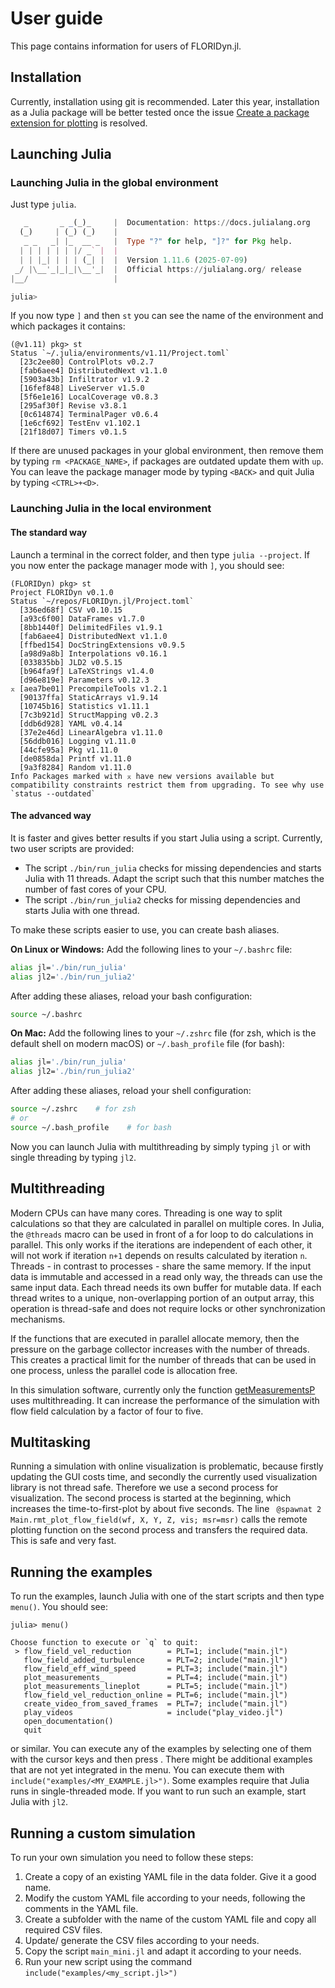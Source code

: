 # User guide

This page contains information for users of FLORIDyn.jl.

## Installation
Currently, installation using git is recommended. Later this year, installation as a Julia package will be better tested once the issue [Create a package extension for plotting](https://github.com/ufechner7/FLORIDyn.jl/issues/39) is resolved.

## Launching Julia
### Launching Julia in the global environment
Just type `julia`. 
```julia
   _       _ _(_)_     |  Documentation: https://docs.julialang.org
  (_)     | (_) (_)    |
   _ _   _| |_  __ _   |  Type "?" for help, "]?" for Pkg help.
  | | | | | | |/ _` |  |
  | | |_| | | | (_| |  |  Version 1.11.6 (2025-07-09)
 _/ |\__'_|_|_|\__'_|  |  Official https://julialang.org/ release
|__/                   |

julia> 
```
If you now type `]` and then `st` you can see the name of the environment and which packages it contains:
```
(@v1.11) pkg> st
Status `~/.julia/environments/v1.11/Project.toml`
  [23c2ee80] ControlPlots v0.2.7
  [fab6aee4] DistributedNext v1.1.0
  [5903a43b] Infiltrator v1.9.2
  [16fef848] LiveServer v1.5.0
  [5f6e1e16] LocalCoverage v0.8.3
  [295af30f] Revise v3.8.1
  [0c614874] TerminalPager v0.6.4
  [1e6cf692] TestEnv v1.102.1
  [21f18d07] Timers v0.1.5
```
If there are unused packages in your global environment, then remove them by typing `rm <PACKAGE_NAME>`, if packages are outdated update them with `up`. You can leave the package manager mode by typing `<BACK>` and quit Julia by typing `<CTRL>+<D>`.

### Launching Julia in the local environment
#### The standard way
Launch a terminal in the correct folder, and then type `julia --project`. If you now enter the package manager mode with `]`, you should see:
```
(FLORIDyn) pkg> st
Project FLORIDyn v0.1.0
Status `~/repos/FLORIDyn.jl/Project.toml`
  [336ed68f] CSV v0.10.15
  [a93c6f00] DataFrames v1.7.0
  [8bb1440f] DelimitedFiles v1.9.1
  [fab6aee4] DistributedNext v1.1.0
  [ffbed154] DocStringExtensions v0.9.5
  [a98d9a8b] Interpolations v0.16.1
  [033835bb] JLD2 v0.5.15
  [b964fa9f] LaTeXStrings v1.4.0
  [d96e819e] Parameters v0.12.3
⌅ [aea7be01] PrecompileTools v1.2.1
  [90137ffa] StaticArrays v1.9.14
  [10745b16] Statistics v1.11.1
  [7c3b921d] StructMapping v0.2.3
  [ddb6d928] YAML v0.4.14
  [37e2e46d] LinearAlgebra v1.11.0
  [56ddb016] Logging v1.11.0
  [44cfe95a] Pkg v1.11.0
  [de0858da] Printf v1.11.0
  [9a3f8284] Random v1.11.0
Info Packages marked with ⌅ have new versions available but compatibility constraints restrict them from upgrading. To see why use `status --outdated`
```

#### The advanced way
It is faster and gives better results if you start Julia using a script. Currently, two user scripts are provided:
- The script `./bin/run_julia` checks for missing dependencies and starts Julia with 11 threads. Adapt the script such that this number matches the number of fast cores of your CPU.
- The script `./bin/run_julia2` checks for missing dependencies and starts Julia with one thread.

To make these scripts easier to use, you can create bash aliases. 

**On Linux or Windows:**
Add the following lines to your `~/.bashrc` file:

```bash
alias jl='./bin/run_julia'
alias jl2='./bin/run_julia2'
```

After adding these aliases, reload your bash configuration:
```bash
source ~/.bashrc
```

**On Mac:**
Add the following lines to your `~/.zshrc` file (for zsh, which is the default shell on modern macOS) or `~/.bash_profile` file (for bash):

```bash
alias jl='./bin/run_julia'
alias jl2='./bin/run_julia2'
```

After adding these aliases, reload your shell configuration:
```bash
source ~/.zshrc    # for zsh
# or
source ~/.bash_profile    # for bash
```

Now you can launch Julia with multithreading by simply typing `jl` or with single threading by typing `jl2`.


## Multithreading
Modern CPUs can have many cores. Threading is one way to split calculations so that they are calculated
in parallel on multiple cores. In Julia, the `@threads` macro can be used in front of a for loop to do calculations
in parallel. This only works if the iterations are independent of each other, it will not work if iteration `n+1`
depends on results calculated by iteration `n`. Threads - in contrast to processes - share the same memory. If the
input data is immutable and accessed in a read only way, the threads can use the same input data. Each thread needs
its own buffer for mutable data. If each thread writes to a unique, non-overlapping portion of an output array, 
this operation is thread-safe and does not require locks or other synchronization mechanisms.

If the functions that are executed in parallel allocate memory, then the pressure on the garbage collector increases
with the number of threads. This creates a practical limit for the number of threads that can be used in one process,
unless the parallel code is allocation free.

In this simulation software, currently only the function [getMeasurementsP](@ref) uses multithreading. It can increase 
the performance of the simulation with flow field calculation by a factor of four to five.

## Multitasking
Running a simulation with online visualization is problematic, because firstly updating the GUI costs time, 
and secondly the currently used visualization library is not thread safe. Therefore we use a second process for
visualization. The second process is started at the beginning, which increases the time-to-first-plot by about
five seconds. The line ` @spawnat 2 Main.rmt_plot_flow_field(wf, X, Y, Z, vis; msr=msr)` calls the remote plotting
function on the second process and transfers the required data. This is safe and very fast.

## Running the examples

To run the examples, launch Julia with one of the start scripts and then type `menu()`. You should see:
```
julia> menu()

Choose function to execute or `q` to quit: 
 > flow_field_vel_reduction        = PLT=1; include("main.jl")
   flow_field_added_turbulence     = PLT=2; include("main.jl")
   flow_field_eff_wind_speed       = PLT=3; include("main.jl")
   plot_measurements_              = PLT=4; include("main.jl")
   plot_measurements_lineplot      = PLT=5; include("main.jl")
   flow_field_vel_reduction_online = PLT=6; include("main.jl")
   create_video_from_saved_frames  = PLT=7; include("main.jl")
   play_videos                     = include("play_video.jl")
   open_documentation()
   quit
```
or similar. You can execute any of the examples by selecting one of them with the cursor keys and then press 
<ENTER>. There might be additional examples that are not yet integrated in the menu. You can execute them
with `include("examples/<MY_EXAMPLE.jl>")`. Some examples require that Julia runs in single-threaded mode.
If you want to run such an example, start Julia with `jl2`.

## Running a custom simulation
To run your own simulation you need to follow these steps:
1. Create a copy of an existing YAML file in the data folder. Give it a good name.
2. Modify the custom YAML file according to your needs, following the comments in the YAML file.
3. Create a subfolder with the name of the custom YAML file and copy all required CSV files.
4. Update/ generate the CSV files according to your needs.
5. Copy the script `main_mini.jl` and adapt it according to your needs.
6. Run your new script using the command `include("examples/<my_script.jl>")`